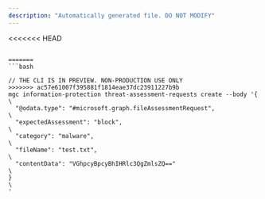 ```yaml
---
description: "Automatically generated file. DO NOT MODIFY"
---
```


<<<<<<< HEAD
```cli

=======
```bash

// THE CLI IS IN PREVIEW. NON-PRODUCTION USE ONLY
>>>>>>> ac57e61007f395881f1814eae37dc23911227b9b
mgc information-protection threat-assessment-requests create --body '{\
  "@odata.type": "#microsoft.graph.fileAssessmentRequest",\
  "expectedAssessment": "block",\
  "category": "malware",\
  "fileName": "test.txt",\
  "contentData": "VGhpcyBpcyBhIHRlc3QgZmlsZQ=="\
}\
'

```